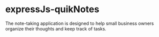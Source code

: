 # expressJs-quikNotes
The note-taking application is designed to help small business owners organize their thoughts and keep track of tasks. 
